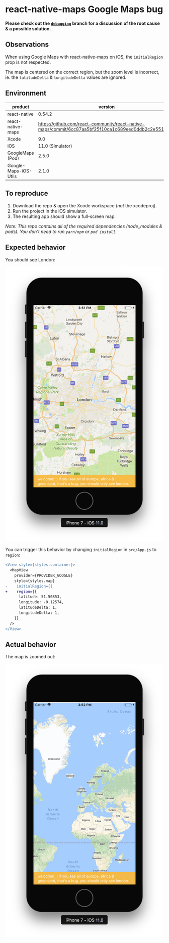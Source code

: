 # react-native-maps Google Maps bug

**Please check out the [`debugging`](https://github.com/lachenmayer/react-native-maps-google-maps-initialregion-bug/tree/debugging) branch for a discussion of the root cause & a possible solution.**

## Observations

When using Google Maps with react-native-maps on iOS, the `initialRegion` prop is not respected.

The map is centered on the correct region, but the zoom level is incorrect, ie. the `latitudeDelta` & `longitudeDelta` values are ignored.

## Environment

| product               | version                                                                                              |
| --------------------- | ---------------------------------------------------------------------------------------------------- |
| react-native          | 0.54.2                                                                                               |
| react-native-maps     | https://github.com/react-community/react-native-maps/commit/6cc87aa5bf25f10ca1c689eed0ddb2c2e551a933 |
| Xcode                 | 9.0                                                                                                  |
| iOS                   | 11.0 (Simulator)                                                                                     |
| GoogleMaps (Pod)      | 2.5.0                                                                                                |
| Google-Maps-iOS-Utils | 2.1.0                                                                                                |

## To reproduce

1. Download the repo & open the Xcode workspace (_not_ the xcodeproj).
2. Run the project in the iOS simulator.
3. The resulting app should show a full-screen map.

_Note: This repo contains all of the required dependencies (node_modules & pods). You don't need to run `yarn/npm` or `pod install`._

## Expected behavior

You should see London:

![](expected.png)

You can trigger this behavior by changing `initialRegion` in `src/App.js` to `region`:

```diff
<View style={styles.container}>
  <MapView
    provider={PROVIDER_GOOGLE}
    style={styles.map}
-    initialRegion={{
+    region={{
      latitude: 51.50853,
      longitude: -0.12574,
      latitudeDelta: 1,
      longitudeDelta: 1,
    }}
  />
</View>
```

## Actual behavior

The map is zoomed out:

![](actual.png)
